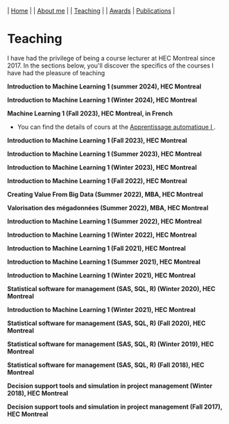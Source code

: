 
| [Home](index.md) | | [About me](aboutme.md) | | [Teaching](teaching.md) | | [Awards](awards.md) | [Publications](Papers.md) | 

# Teaching 
 I have had the privilege of being a course lecturer at HEC Montreal since 2017. In the sections below, you'll discover the specifics of the courses I have had the pleasure of teaching

**Introduction to Machine Learning 1 (summer 2024), HEC Montreal**
 
**Introduction to Machine Learning 1 (Winter 2024), HEC Montreal**

**Machine Learning 1 (Fall 2023), HEC Montreal, in French**

- You can find the details of cours at the [Apprentissage automatique I ](courses/60629_A2023/main.md).

**Introduction to Machine Learning 1 (Fall 2023), HEC Montreal**

**Introduction to Machine Learning 1 (Summer 2023), HEC Montreal**

**Introduction to Machine Learning 1 (Winter 2023), HEC Montreal**

**Introduction to Machine Learning 1 (Fall 2022), HEC Montreal**

**Creating Value From Big Data (Summer 2022), MBA, HEC Montreal**

**Valorisation des mégadonnées (Summer 2022), MBA, HEC Montreal**

**Introduction to Machine Learning 1 (Summer 2022), HEC Montreal**

**Introduction to Machine Learning 1 (Winter 2022), HEC Montreal**

**Introduction to Machine Learning 1 (Fall 2021), HEC Montreal**

**Introduction to Machine Learning 1 (Summer 2021), HEC Montreal**

**Introduction to Machine Learning 1 (Winter 2021), HEC Montreal**

**Statistical software for management (SAS, SQL, R) (Winter 2020), HEC Montreal**

**Introduction to Machine Learning 1 (Winter 2021), HEC Montreal**

**Statistical software for management (SAS, SQL, R) (Fall 2020), HEC Montreal**

**Statistical software for management (SAS, SQL, R) (Winter 2019), HEC Montreal**

**Statistical software for management (SAS, SQL, R) (Fall 2018), HEC Montreal**

**Decision support tools and simulation in project management (Winter 2018), HEC Montreal**

**Decision support tools and simulation in project management (Fall 2017), HEC Montreal**
